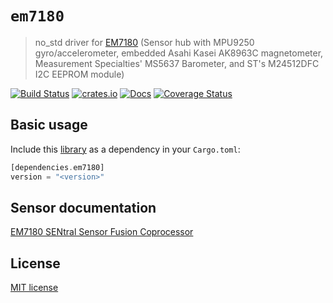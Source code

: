 # `em7180`

> no_std driver for [EM7180](https://github.com/kriswiner/EM7180_SENtral_sensor_hub/wiki) (Sensor hub with MPU9250 gyro/accelerometer, embedded Asahi Kasei AK8963C magnetometer, Measurement Specialties' MS5637 Barometer, and ST's M24512DFC I2C EEPROM module)

[![Build Status](https://github.com/lucazulian/em7180/workflows/em7180-ci/badge.svg)](https://github.com/lucazulian/em7180/actions?query=workflow%3Aem7180-ci)
[![crates.io](http://meritbadge.herokuapp.com/em7180?style=flat-square)](https://crates.io/crates/em7180)
[![Docs](https://docs.rs/em7180/badge.svg)](https://docs.rs/em7180)
[![Coverage Status](https://coveralls.io/repos/github/lucazulian/em7180/badge.svg?branch=master)](https://coveralls.io/github/lucazulian/em7180?branch=master)

## Basic usage

Include this [library](https://crates.io/crates/em7180) as a dependency in your `Cargo.toml`:

```rust
[dependencies.em7180]
version = "<version>"
```

## Sensor documentation

[EM7180 SENtral Sensor Fusion Coprocessor](https://www.emmicroelectronic.com/sites/default/files/products/datasheets/7180sfp-ds.pdf)

## License

[MIT license](http://opensource.org/licenses/MIT)
